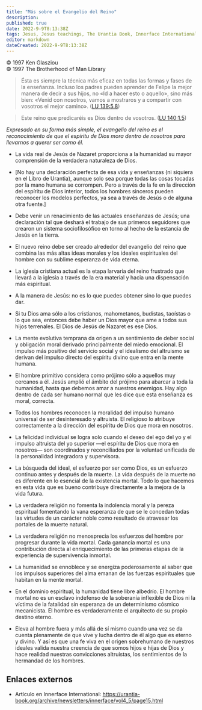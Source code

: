 ```yaml
---
title: "Más sobre el Evangelio del Reino"
description: 
published: true
date: 2022-9-9T8:13:38Z
tags: Jesus, Jesus teachings, The Urantia Book, Innerface International, article
editor: markdown
dateCreated: 2022-9-9T8:13:38Z
---
```


<p class="v-card v-sheet theme--light grey lighten-3 px-2">© 1997 Ken Glasziou<br>© 1997 The Brotherhood of Man Library</p>

> Ésta es siempre la técnica más eficaz en todas las formas y fases de la enseñanza. Incluso los padres pueden aprender de Felipe la mejor manera de decir a sus hijos, no «Id a hacer esto o aquello», sino más bien: «Venid con nosotros, vamos a mostraros y a compartir con vosotros el mejor camino». ([LU 139:5.8](/es/The_Urantia_Book/139#p5_8))

> Este reino que predicaréis es Dios dentro de vosotros. ([LU 140:1.5](/es/The_Urantia_Book/140#p1_5))

_Expresado en su forma más simple, el evangelio del reino es el reconocimiento de que el espíritu de Dios mora dentro de nosotros para llevarnos a querer ser como él._

- La vida real de Jesús de Nazaret proporciona a la humanidad su mayor comprensión de la verdadera naturaleza de Dios.

- [No hay una declaración perfecta de esa vida y enseñanzas (ni siquiera en el Libro de Urantia), aunque solo sea porque todas las cosas tocadas por la mano humana se corrompen. Pero a través de la fe en la dirección del espíritu de Dios interior, todos los hombres sinceros pueden reconocer los modelos perfectos, ya sea a través de Jesús o de alguna otra fuente.]

- Debe venir un renacimiento de las actuales enseñanzas de Jesús; una declaración tal que deshará el trabajo de sus primeros seguidores que crearon un sistema sociofilosófico en torno al hecho de la estancia de Jesús en la tierra.

- El nuevo reino debe ser creado alrededor del evangelio del reino que combina las más altas ideas morales y los ideales espirituales del hombre con su sublime esperanza de vida eterna.

- La iglesia cristiana actual es la etapa larvaria del reino frustrado que llevará a la iglesia a través de la era material y hacia una dispensación más espiritual.

- A la manera de Jesús: no es lo que puedes obtener sino lo que puedes dar.

- Si tu Dios ama sólo a los cristianos, mahometanos, budistas, taoístas o lo que sea, entonces debe haber un Dios mayor que ame a todos sus hijos terrenales. El Dios de Jesús de Nazaret es ese Dios.

- La mente evolutiva temprana da origen a un sentimiento de deber social y obligación moral derivado principalmente del miedo emocional. El impulso más positivo del servicio social y el idealismo del altruismo se derivan del impulso directo del espíritu divino que entra en la mente humana.

- El hombre primitivo considera como prójimo sólo a aquellos muy cercanos a él. Jesús amplió el ámbito del prójimo para abarcar a toda la humanidad, hasta que debemos amar a nuestros enemigos. Hay algo dentro de cada ser humano normal que les dice que esta enseñanza es moral, correcta.

- Todos los hombres reconocen la moralidad del impulso humano universal de ser desinteresado y altruista. El religioso lo atribuye correctamente a la dirección del espíritu de Dios que mora en nosotros.

- La felicidad individual se logra solo cuando el deseo del ego del yo y el impulso altruista del yo superior —el espíritu de Dios que mora en nosotros— son coordinados y reconciliados por la voluntad unificada de la personalidad integradora y supervisora.

- La búsqueda del ideal, el esfuerzo por ser como Dios, es un esfuerzo continuo antes y después de la muerte. La vida después de la muerte no es diferente en lo esencial de la existencia mortal. Todo lo que hacemos en esta vida que es bueno contribuye directamente a la mejora de la vida futura.

- La verdadera religión no fomenta la indolencia moral y la pereza espiritual fomentando la vana esperanza de que se le concedan todas las virtudes de un carácter noble como resultado de atravesar los portales de la muerte natural.

- La verdadera religión no menosprecia los esfuerzos del hombre por progresar durante la vida mortal. Cada ganancia mortal es una contribución directa al enriquecimiento de las primeras etapas de la experiencia de supervivencia inmortal.

- La humanidad se ennoblece y se energiza poderosamente al saber que los impulsos superiores del alma emanan de las fuerzas espirituales que habitan en la mente mortal.

- En el dominio espiritual, la humanidad tiene libre albedrío. El hombre mortal no es un esclavo indefenso de la soberanía inflexible de Dios ni la víctima de la fatalidad sin esperanza de un determinismo cósmico mecanicista. El hombre es verdaderamente el arquitecto de su propio destino eterno.

- Eleva al hombre fuera y más allá de sí mismo cuando una vez se da cuenta plenamente de que vive y lucha dentro de él algo que es eterno y divino. Y así es que una fe viva en el origen sobrehumano de nuestros ideales valida nuestra creencia de que somos hijos e hijas de Dios y hace realidad nuestras convicciones altruistas, los sentimientos de la hermandad de los hombres.

## Enlaces externos

- Artículo en Innerface International: https://urantia-book.org/archive/newsletters/innerface/vol4_5/page15.html

